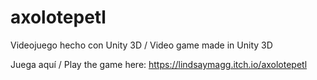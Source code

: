# axolotepetl
Videojuego hecho con Unity 3D / Video game made in Unity 3D

Juega aquí / Play the game here: 
https://lindsaymagg.itch.io/axolotepetl
